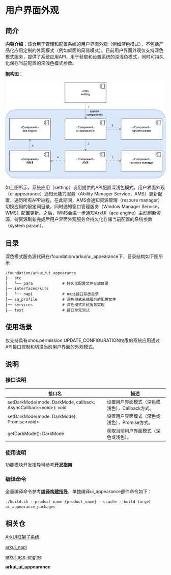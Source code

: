 # 用户界面外观


## 简介

**内容介绍**：该仓用于管理和配置系统的用户界面外观（例如深色模式），不包括产品化应用定制的外观模式（例如桌面的简易模式）。目前用户界面外观仅支持深色模式服务，提供了系统应用API，用于获取和设置系统的深浅色模式，同时可持久化保存当前配置的深浅色模式参数。

**架构图**：

![](figures/uiAppearance-architecture_zh.png)

如上图所示，系统应用（setting）调用提供的API配置深浅色模式，用户界面外观（ui appearance）通知元能力服务（Ability Manager Service，AMS）更新配置，遍历所有APP进程。在此期间，AMS会通知资源管理（resoure manager）切换应用的限定词目录，同时通知窗口管理服务（Window Manager Service，WMS）配置更新。之后，WMS会进一步通知ArkUI（ace engine）主动刷新资源，待资源刷新完成后用户界面外观服务会持久化存储当前配置的系统参数（system param）。


## 目录

深色模式服务源代码在/foundation/arkui/ui\_appearance下，目录结构如下图所示：

```
/foundation/arkui/ui_appearance
├── etc
│   └── para             # 持久化配置文件存放目录
│── interfaces/kits
│   └── napi             # napi接口存放目录
│── sa_profile           # 深色模式系统服务的配置文件
│── services             # 深色模式系统服务实现
├── test                 # 接口单元测试
```


## 使用场景

仅支持具有ohos.permission.UPDATE_CONFIGURATION权限的系统应用通过API接口控制和切换当前用户界面的外观模式。


## 说明

### 接口说明

| 接口名 | 描述 |
| -------- | -------- |
| setDarkMode(mode: DarkMode, callback: AsyncCallback\<void\>): void | 设置用户界面模式（深色或浅色），Callback方式。 |
| setDarkMode(mode: DarkMode): Promise\<void\> | 设置用户界面模式（深色或浅色），Promise方式。 |
| getDarkMode(): DarkMode | 获取当前用户界面模式（深色或浅色）。 |

### 使用说明

功能模块开发指导可参考[**开发指南**](https://gitee.com/openharmony/docs/blob/master/zh-cn/application-dev/reference/apis/js-apis-uiappearance.md)

### 编译命令

全量编译命令参考[**编译构建指导**](https://gitee.com/openharmony/docs/blob/master/zh-cn/device-dev/subsystems/subsys-build-all.md)，单独编译ui_appearance部件命令如下：
```
./build.sh --product-name {product_name} --ccache --build-target ui_appearance_packages
```

## 相关仓

[ArkUI框架子系统](https://gitee.com/openharmony/docs/blob/master/zh-cn/readme/ArkUI%E6%A1%86%E6%9E%B6%E5%AD%90%E7%B3%BB%E7%BB%9F.md)

[arkui\_napi](https://gitee.com/openharmony/arkui_napi)

[arkui\_ace\_engine](https://gitee.com/openharmony/arkui_ace_engine/blob/master/README_zh.md)

**arkui\_ui\_appearance**